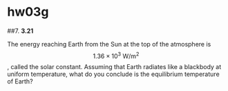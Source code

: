 # hw03g

##7.
**3.21**

The energy reaching Earth from the Sun at the top of the atmosphere is $$1.36\times10^3\:\text{W}/\text{m}^2$$, called the solar constant.  Assuming that Earth radiates like a blackbody at uniform temperature, what do you conclude is the equilibrium temperature of Earth?